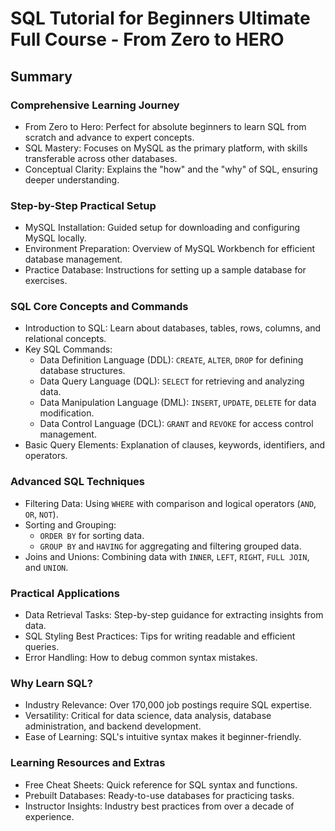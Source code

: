 # SQL Tutorial for Beginners Ultimate Full Course - From Zero to HERO  

## Summary  

### Comprehensive Learning Journey  
- From Zero to Hero: Perfect for absolute beginners to learn SQL from scratch and advance to expert concepts.  
- SQL Mastery: Focuses on MySQL as the primary platform, with skills transferable across other databases.  
- Conceptual Clarity: Explains the "how" and the "why" of SQL, ensuring deeper understanding.  

### Step-by-Step Practical Setup  
- MySQL Installation: Guided setup for downloading and configuring MySQL locally.  
- Environment Preparation: Overview of MySQL Workbench for efficient database management.  
- Practice Database: Instructions for setting up a sample database for exercises.  

### SQL Core Concepts and Commands  
- Introduction to SQL: Learn about databases, tables, rows, columns, and relational concepts.  
- Key SQL Commands:  
  - Data Definition Language (DDL): `CREATE`, `ALTER`, `DROP` for defining database structures.  
  - Data Query Language (DQL): `SELECT` for retrieving and analyzing data.  
  - Data Manipulation Language (DML): `INSERT`, `UPDATE`, `DELETE` for data modification.  
  - Data Control Language (DCL): `GRANT` and `REVOKE` for access control management.  
- Basic Query Elements: Explanation of clauses, keywords, identifiers, and operators.  

### Advanced SQL Techniques  
- Filtering Data: Using `WHERE` with comparison and logical operators (`AND`, `OR`, `NOT`).  
- Sorting and Grouping:  
  - `ORDER BY` for sorting data.  
  - `GROUP BY` and `HAVING` for aggregating and filtering grouped data.  
- Joins and Unions: Combining data with `INNER`, `LEFT`, `RIGHT`, `FULL JOIN`, and `UNION`.  

### Practical Applications  
- Data Retrieval Tasks: Step-by-step guidance for extracting insights from data.  
- SQL Styling Best Practices: Tips for writing readable and efficient queries.  
- Error Handling: How to debug common syntax mistakes.  

### Why Learn SQL?  
- Industry Relevance: Over 170,000 job postings require SQL expertise.  
- Versatility: Critical for data science, data analysis, database administration, and backend development.  
- Ease of Learning: SQL's intuitive syntax makes it beginner-friendly.  

### Learning Resources and Extras  
- Free Cheat Sheets: Quick reference for SQL syntax and functions.  
- Prebuilt Databases: Ready-to-use databases for practicing tasks.  
- Instructor Insights: Industry best practices from over a decade of experience.  
```

